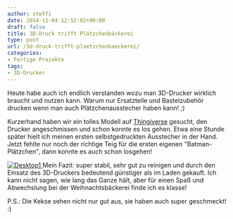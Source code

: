 ```yaml
---
author: steffi
date: 2014-11-04 12:52:02+00:00
draft: false
title: 3D-Druck trifft Plätzchenbäckerei
type: post
url: /3d-druck-trifft-plaetzchenbaeckerei/
categories:
- Fertige Projekte
tags:
- 3D-Drucker
---
```


Heute habe auch ich endlich verstanden wozu man 3D-Drucker wirklich braucht und nutzen kann. Warum nur Ersatzteile und Bastelzubehör drucken wenn man auch Plätzchenausstecher haben kann! ;)<!-- more -->

Kurzerhand haben wir ein tolles Modell auf [Thingiverse](http:/https://www.thingiverse.com/thing:35796) gesucht, den Drucker angeschmissen und schon konnte es los gehen. Etwa eine Stunde später hielt ich meinen ersten selbstgedruckten Ausstecher in der Hand. Jetzt fehlte nur noch der richtige Teig für die ersten eigenen "Batman-Plätzchen", dann konnte es auch schon losgehen!

[![Desktop1](/wp-content/uploads/2014/10/Desktop1-1024x576.jpg)
](/wp-content/uploads/2014/10/Desktop1.jpg)Mein Fazit: super stabil, sehr gut zu reinigen und durch den Einsatz des 3D-Druckers bedeutend günstiger als im Laden gekauft. Ich kann nicht sagen, wie lang das Ganze hält, aber für einen Spaß und Abwechslung bei der Weihnachtsbäckerei finde ich es klasse!

P.S.: Die Kekse sehen nicht nur gut aus, sie haben auch super geschmeckt! :)
